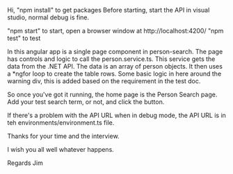 Hi,
"npm install" to get packages
Before starting, start the API in visual studio, normal debug is fine.

"npm start" to start, open a browser window at http://localhost:4200/
"npm test" to test

In this angular app is a single page component in person-search. The page has controls and logic to call the person.service.ts. This service gets the data from the .NET API. The data is an array of person objects. It then uses a *ngfor loop to create the table rows. Some basic logic in here around the warning div, this is added based on the requirement in the test doc.

So once you've got it running, the home page is the Person Search page. Add your test search term, or not, and click the button.

If there's a problem with the API URL when in debug mode, the API URL is in teh environments/environment.ts file.

Thanks for your time and the interview.

I wish you all well whatever happens.

Regards
Jim